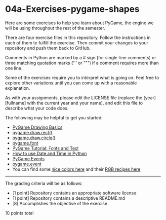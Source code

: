 # 04a-Exercises-pygame-shapes

Here are some exercises to help you learn about PyGame, the engine we will be using throughout the rest of the semester.

There are four exercise files in this repository. Follow the instructions in each of them to fulfill the exercise. Then commit your changes to your repository and push them back to GitHub.

Comments in Python are marked by a # sign (for single-line comments) or three matching quotation marks (''' or """) if a comment requires more than one line.

Some of the exercises require you to interpret what is going on. Feel free to explore other variations until you can come up with a reasonable explanation. 

As with your assignments, please edit the LICENSE file (replace the [year] [fullname] with the current year and your name), and edit this file to describe what your code does.

The following may be helpful to get you started:

* [PyGame Drawing Basics](https://www.cs.ucsb.edu/~pconrad/cs5nm/topics/pygame/drawing/)
* [pygame.draw.rect()](https://www.pygame.org/docs/ref/draw.html#pygame.draw.rect)
* [pygame.draw.circle()](https://www.pygame.org/docs/ref/draw.html#pygame.draw.circle)
* [pygame.font](https://www.pygame.org/docs/ref/font.html)
* [PyGame Tutorial: Fonts and Text](http://www.nerdparadise.com/programming/pygame/part5)
* [How to use Date and Time in Python](http://www.pythonforbeginners.com/basics/python-datetime-time-examples)
* [PyGame Events](http://www.raspberry-pi-geek.com/Archive/2014/05/Pygame-modules-for-interactive-programs)
* [pygame.event](https://cs.iupui.edu/~aharris/pgl/pygame-1.7.1release/docs/ref/pygame_event.html)
* You can find some [nice colors here](https://yeun.github.io/open-color/) and their [RGB recipes here](https://yeun.github.io/open-color/ingredients.html)

---

The grading criteria will be as follows:

* [1 point] Repository contains an appropriate software license
* [1 point] Repository contains a descriptive README.md
* [8] Accomplishes the objective of the exercise

10 points total